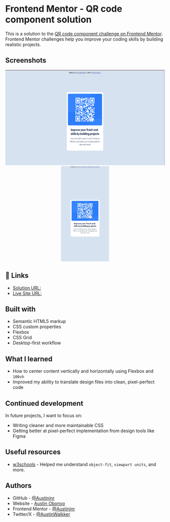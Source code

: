 # Frontend Mentor - QR code component solution

This is a solution to the [QR code component challenge on Frontend Mentor](https://www.frontendmentor.io/challenges/qr-code-component-iux_sIO_H). Frontend Mentor challenges help you improve your coding skills by building realistic projects.

## Screenshots

<p align="center">
  <img src="./images/desktop-screenshot.png" alt="Desktop Screenshot" height="300px" style="margin-right: 10px;" />
  <img src="./images/mobile-screenshot.png" alt="Mobile Screenshot" height="300px" />
</p>


## 🔗 Links

- [Solution URL:](https://www.frontendmentor.io/solutions/responsive-qr-code-card-using-css-flexbox-741lzHKwzA)
- [Live Site URL:](https://responsive-qr-code-card-using-css-flexbox.vercel.app/)

## Built with

- Semantic HTML5 markup
- CSS custom properties
- Flexbox
- CSS Grid
- Desktop-first workflow

## What I learned

- How to center content vertically and horizontally using Flexbox and `100vh`
- Improved my ability to translate design files into clean, pixel-perfect code

## Continued development

In future projects, I want to focus on:

- Writing cleaner and more maintainable CSS
- Getting better at pixel-perfect implementation from design tools like Figma

## Useful resources

- [w3schools](https://www.w3schools.com/cssref/index.php) - Helped me understand `object-fit`, `viewport units`, and more.

## Authors

- GitHub - [@Austinjnr](https://github.com/Austinjnr)
- Website - [Austin Obonyo](https://austinobonyo.vercel.app/)
- Frontend Mentor - [@Austinjnr](https://www.frontendmentor.io/profile/Austinjnr)
- Twitter/X - [@AustinWalkker](https://x.com/AustinWalkker)
